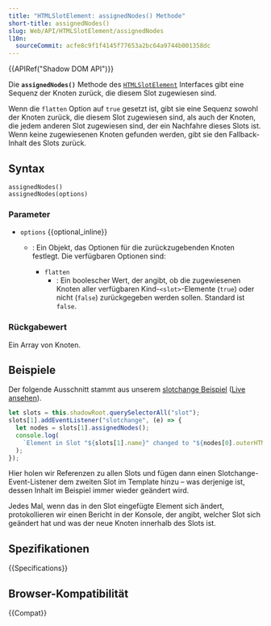 ```yaml
---
title: "HTMLSlotElement: assignedNodes() Methode"
short-title: assignedNodes()
slug: Web/API/HTMLSlotElement/assignedNodes
l10n:
  sourceCommit: acfe8c9f1f4145f77653a2bc64a9744b001358dc
---
```


{{APIRef("Shadow DOM API")}}

Die **`assignedNodes()`** Methode des [`HTMLSlotElement`](/de/docs/Web/API/HTMLSlotElement) Interfaces gibt eine Sequenz der Knoten zurück, die diesem Slot zugewiesen sind.

Wenn die `flatten` Option auf `true` gesetzt ist, gibt sie eine Sequenz sowohl der Knoten zurück, die diesem Slot zugewiesen sind, als auch der Knoten, die jedem anderen Slot zugewiesen sind, der ein Nachfahre dieses Slots ist. Wenn keine zugewiesenen Knoten gefunden werden, gibt sie den Fallback-Inhalt des Slots zurück.

## Syntax

```js-nolint
assignedNodes()
assignedNodes(options)
```

### Parameter

- `options` {{optional_inline}}

  - : Ein Objekt, das Optionen für die zurückzugebenden Knoten festlegt. Die verfügbaren Optionen sind:

    - `flatten`
      - : Ein boolescher Wert, der angibt, ob die zugewiesenen Knoten aller verfügbaren Kind-`<slot>`-Elemente (`true`) oder nicht (`false`) zurückgegeben werden sollen. Standard ist `false`.

### Rückgabewert

Ein Array von Knoten.

## Beispiele

Der folgende Ausschnitt stammt aus unserem [slotchange Beispiel](https://github.com/mdn/web-components-examples/tree/main/slotchange) ([Live ansehen](https://mdn.github.io/web-components-examples/slotchange/)).

```js
let slots = this.shadowRoot.querySelectorAll("slot");
slots[1].addEventListener("slotchange", (e) => {
  let nodes = slots[1].assignedNodes();
  console.log(
    `Element in Slot "${slots[1].name}" changed to "${nodes[0].outerHTML}".`,
  );
});
```

Hier holen wir Referenzen zu allen Slots und fügen dann einen Slotchange-Event-Listener dem zweiten Slot im Template hinzu – was derjenige ist, dessen Inhalt im Beispiel immer wieder geändert wird.

Jedes Mal, wenn das in den Slot eingefügte Element sich ändert, protokollieren wir einen Bericht in der Konsole, der angibt, welcher Slot sich geändert hat und was der neue Knoten innerhalb des Slots ist.

## Spezifikationen

{{Specifications}}

## Browser-Kompatibilität

{{Compat}}
